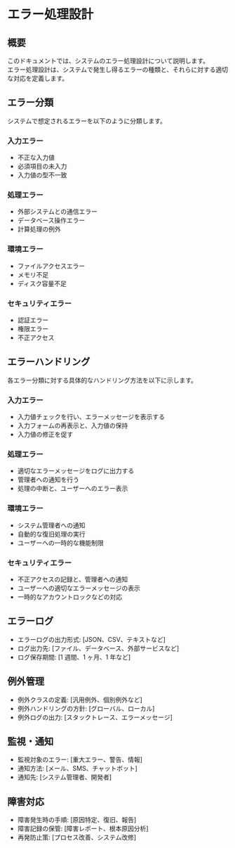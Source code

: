 # エラー処理設計

## 概要

このドキュメントでは、システムのエラー処理設計について説明します。  
エラー処理設計は、システムで発生し得るエラーの種類と、それらに対する適切な対応を定義します。

## エラー分類

システムで想定されるエラーを以下のように分類します。

### 入力エラー

- 不正な入力値
- 必須項目の未入力
- 入力値の型不一致

### 処理エラー

- 外部システムとの通信エラー
- データベース操作エラー
- 計算処理の例外

### 環境エラー

- ファイルアクセスエラー
- メモリ不足
- ディスク容量不足

### セキュリティエラー

- 認証エラー
- 権限エラー
- 不正アクセス

## エラーハンドリング

各エラー分類に対する具体的なハンドリング方法を以下に示します。

### 入力エラー

- 入力値チェックを行い、エラーメッセージを表示する
- 入力フォームの再表示と、入力値の保持
- 入力値の修正を促す

### 処理エラー

- 適切なエラーメッセージをログに出力する
- 管理者への通知を行う
- 処理の中断と、ユーザーへのエラー表示

### 環境エラー

- システム管理者への通知
- 自動的な復旧処理の実行
- ユーザーへの一時的な機能制限

### セキュリティエラー

- 不正アクセスの記録と、管理者への通知
- ユーザーへの適切なエラーメッセージの表示
- 一時的なアカウントロックなどの対応

## エラーログ

- エラーログの出力形式: [JSON、CSV、テキストなど]
- ログ出力先: [ファイル、データベース、外部サービスなど]
- ログ保存期間: [1 週間、1 ヶ月、1 年など]

## 例外管理

- 例外クラスの定義: [汎用例外、個別例外など]
- 例外ハンドリングの方針: [グローバル、ローカル]
- 例外ログの出力: [スタックトレース、エラーメッセージ]

## 監視・通知

- 監視対象のエラー: [重大エラー、警告、情報]
- 通知方法: [メール、SMS、チャットボット]
- 通知先: [システム管理者、開発者]

## 障害対応

- 障害発生時の手順: [原因特定、復旧、報告]
- 障害記録の保管: [障害レポート、根本原因分析]
- 再発防止策: [プロセス改善、システム改修]
